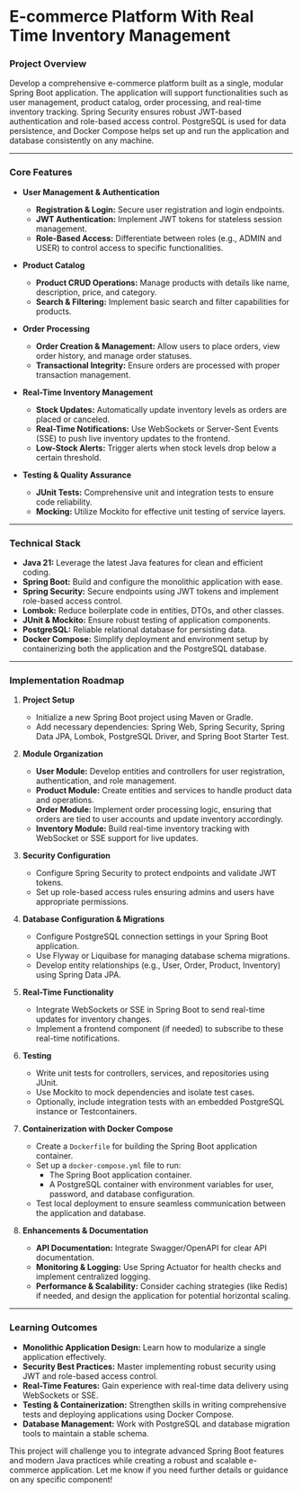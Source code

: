 # E-commerce Platform With Real Time Inventory Management

### Project Overview

Develop a comprehensive e-commerce platform built as a single, modular Spring Boot application. The application will support functionalities such as user management, product catalog, order processing, and real-time inventory tracking. Spring Security ensures robust JWT-based authentication and role-based access control. PostgreSQL is used for data persistence, and Docker Compose helps set up and run the application and database consistently on any machine.

---

### Core Features

- **User Management & Authentication**
    - **Registration & Login:** Secure user registration and login endpoints.
    - **JWT Authentication:** Implement JWT tokens for stateless session management.
    - **Role-Based Access:** Differentiate between roles (e.g., ADMIN and USER) to control access to specific functionalities.

- **Product Catalog**
    - **Product CRUD Operations:** Manage products with details like name, description, price, and category.
    - **Search & Filtering:** Implement basic search and filter capabilities for products.

- **Order Processing**
    - **Order Creation & Management:** Allow users to place orders, view order history, and manage order statuses.
    - **Transactional Integrity:** Ensure orders are processed with proper transaction management.

- **Real-Time Inventory Management**
    - **Stock Updates:** Automatically update inventory levels as orders are placed or canceled.
    - **Real-Time Notifications:** Use WebSockets or Server-Sent Events (SSE) to push live inventory updates to the frontend.
    - **Low-Stock Alerts:** Trigger alerts when stock levels drop below a certain threshold.

- **Testing & Quality Assurance**
    - **JUnit Tests:** Comprehensive unit and integration tests to ensure code reliability.
    - **Mocking:** Utilize Mockito for effective unit testing of service layers.

---

### Technical Stack

- **Java 21:** Leverage the latest Java features for clean and efficient coding.
- **Spring Boot:** Build and configure the monolithic application with ease.
- **Spring Security:** Secure endpoints using JWT tokens and implement role-based access control.
- **Lombok:** Reduce boilerplate code in entities, DTOs, and other classes.
- **JUnit & Mockito:** Ensure robust testing of application components.
- **PostgreSQL:** Reliable relational database for persisting data.
- **Docker Compose:** Simplify deployment and environment setup by containerizing both the application and the PostgreSQL database.

---

### Implementation Roadmap

1. **Project Setup**
    - Initialize a new Spring Boot project using Maven or Gradle.
    - Add necessary dependencies: Spring Web, Spring Security, Spring Data JPA, Lombok, PostgreSQL Driver, and Spring Boot Starter Test.

2. **Module Organization**
    - **User Module:** Develop entities and controllers for user registration, authentication, and role management.
    - **Product Module:** Create entities and services to handle product data and operations.
    - **Order Module:** Implement order processing logic, ensuring that orders are tied to user accounts and update inventory accordingly.
    - **Inventory Module:** Build real-time inventory tracking with WebSocket or SSE support for live updates.

3. **Security Configuration**
    - Configure Spring Security to protect endpoints and validate JWT tokens.
    - Set up role-based access rules ensuring admins and users have appropriate permissions.

4. **Database Configuration & Migrations**
    - Configure PostgreSQL connection settings in your Spring Boot application.
    - Use Flyway or Liquibase for managing database schema migrations.
    - Develop entity relationships (e.g., User, Order, Product, Inventory) using Spring Data JPA.

5. **Real-Time Functionality**
    - Integrate WebSockets or SSE in Spring Boot to send real-time updates for inventory changes.
    - Implement a frontend component (if needed) to subscribe to these real-time notifications.

6. **Testing**
    - Write unit tests for controllers, services, and repositories using JUnit.
    - Use Mockito to mock dependencies and isolate test cases.
    - Optionally, include integration tests with an embedded PostgreSQL instance or Testcontainers.

7. **Containerization with Docker Compose**
    - Create a `Dockerfile` for building the Spring Boot application container.
    - Set up a `docker-compose.yml` file to run:
        - The Spring Boot application container.
        - A PostgreSQL container with environment variables for user, password, and database configuration.
    - Test local deployment to ensure seamless communication between the application and database.

8. **Enhancements & Documentation**
    - **API Documentation:** Integrate Swagger/OpenAPI for clear API documentation.
    - **Monitoring & Logging:** Use Spring Actuator for health checks and implement centralized logging.
    - **Performance & Scalability:** Consider caching strategies (like Redis) if needed, and design the application for potential horizontal scaling.

---

### Learning Outcomes

- **Monolithic Application Design:** Learn how to modularize a single application effectively.
- **Security Best Practices:** Master implementing robust security using JWT and role-based access control.
- **Real-Time Features:** Gain experience with real-time data delivery using WebSockets or SSE.
- **Testing & Containerization:** Strengthen skills in writing comprehensive tests and deploying applications using Docker Compose.
- **Database Management:** Work with PostgreSQL and database migration tools to maintain a stable schema.

This project will challenge you to integrate advanced Spring Boot features and modern Java practices while creating a robust and scalable e-commerce application. Let me know if you need further details or guidance on any specific component!
